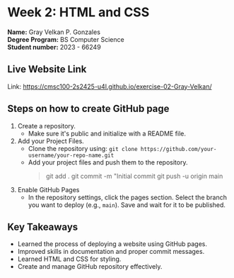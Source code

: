 # Week 2: HTML and CSS

**Name:** Gray Velkan P. Gonzales <br/>
**Degree Program:** BS Computer Science <br/>
**Student number:** 2023 - 66249 <br/>

## Live Website Link
Link: https://cmsc100-2s2425-u4l.github.io/exercise-02-Gray-Velkan/

## Steps on how to create GitHub page
1. Create a repository.
   - Make sure it's public and initialize with a README file.
2. Add your Project Files.
   - Clone the repository using:
     `git clone https://github.com/your-username/your-repo-name.git`
   - Add your project files and push them to the repository.
     > git add .
     >  git commit -m "Initial commit
     > git push -u origin main
3. Enable GitHub Pages
   - In the repository settings, click the pages section. Select the branch you want to deploy (e.g., `main`). Save and wait for it to be published.

## Key Takeaways
- Learned the process of deploying a website using GitHub pages.
- Improved skills in documentation and proper commit messages.
- Learned HTML and CSS for styling.
- Create and manage GitHub repository effectively.

